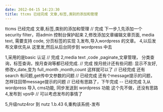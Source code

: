 ```yaml
---
date: 2012-04-15 14:23:30
title: ttcms 已经完成 文章,标签,类别的添加和管理
---
```



ttcms 已经完成 文章,标签,类别的添加和管理   // 完成
下一步,1,先添加一个security filter，将admin 控制台保护起来
2,修改添加文章编辑文章页面, media text, 需要支持 code, 分页标签的实现
3,发布,导入wordpress 的文章。
4,以后发布文章优先从 这里发,然后从后台同步到 wordpress 中去

1,采用的是basic 认证   // 完成
2,media text ,code ,paginate,文章管理， 分类查询，标签查询，按月查询等都已经完成.  // 完成
按月统计还有些问题: 显示不友好,修改v_date,变为 full_month ,month,count 这样就可以了 // 已经完成
还有search 有问题,get传中文参数的问题  // 已经完成
还有个message提示的问题，怎样往回带message提示的问题  // 已经有思路了，下午完成 -- 已经完成
3,从wordpress 导入 cms功能, 同步发送到 wordpress 功能  这个先不做，还没有思路
4,发布到 vps中  // 可以考虑发布的事情了

5,升级nutz4ror 到 nutz 1.b.43
6,重构该系统-发布
